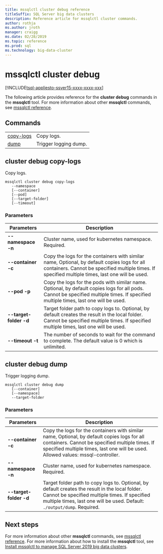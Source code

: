 ```yaml
---
title: mssqlctl cluster debug reference
titleSuffix: SQL Server big data clusters
description: Reference article for mssqlctl cluster commands.
author: rothja
ms.author: jroth
manager: craigg
ms.date: 02/28/2019
ms.topic: reference
ms.prod: sql
ms.technology: big-data-cluster
---
```


# mssqlctl cluster debug

[!INCLUDE[tsql-appliesto-ssver15-xxxx-xxxx-xxx](../includes/tsql-appliesto-ssver15-xxxx-xxxx-xxx.md)]

The following article provides reference for the **cluster debug** commands in the **mssqlctl** tool. For more information about other **mssqlctl** commands, see [mssqlctl reference](reference-mssqlctl.md).

## <a id="commands"></a> Commands

|||
|---|---|
| [copy-logs](#copy-logs) | Copy logs. |
| [dump](#dump) | Trigger logging dump. |

## <a id="copy-logs"></a> cluster debug copy-logs

Copy logs.

```
mssqlctl cluster debug copy-logs
   --namespace
   [--container]
   [--pod]
   [--target-folder]
   [--timeout]
```

### Parameters

| Parameters | Description |
|---|---|
| **--namespace -n** | Cluster name, used for kubernetes namespace. Required. |
| **--container -c** | Copy the logs for the containers with similar name, Optional, by default copies logs for all containers. Cannot be specified multiple times. If specified multiple times, last one will be used. |
| **--pod -p** | Copy the logs for the pods with similar name. Optional, by default copies logs for all pods. Cannot be specified multiple times. If specified multiple times, last one will be used. |
| **--target-folder -d** | Target folder path to copy logs to. Optional, by default creates the result in the local folder.  Cannot be specified multiple times. If specified multiple times, last one will be used. |
| **--timeout -t** | The number of seconds to wait for the command to complete. The default value is 0 which is unlimited. |

## <a id="dump"></a> cluster debug dump

Trigger logging dump.

```
mssqlctl cluster debug dump
   [--container]
   [--namespace]
   --target-folder
```

### Parameters

| Parameters | Description |
|---|---|
| **--container -c** | Copy the logs for the containers with similar name, Optional, by default copies logs for all containers. Cannot be specified multiple times. If specified multiple times, last one will be used.  Allowed values: mssql-controller. |
| **--namespace -n** | Cluster name, used for kubernetes namespace. Required. |
| **--target-folder -d** | Target folder path to copy logs to. Optional, by default creates the result in the local folder.  Cannot be specified multiple times. If specified multiple times, last one will be used.  Default: `./output/dump`. Required. |

## Next steps

For more information about other **mssqlctl** commands, see [mssqlctl reference](reference-mssqlctl.md). For more information about how to install the **mssqlctl** tool, see [Install mssqlctl to manage SQL Server 2019 big data clusters](deploy-install-mssqlctl.md).